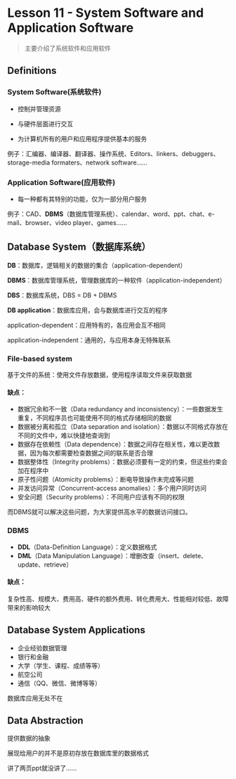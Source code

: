 # Lesson 11 - System Software and Application Software

> 主要介绍了系统软件和应用软件



## Definitions

### System Software(系统软件)

- 控制并管理资源

- 与硬件层面进行交互
- 为计算机所有的用户和应用程序提供基本的服务

例子：汇编器、编译器、翻译器、操作系统、Editors、linkers、debuggers、storage-media formaters、network software……



### Application Software(应用软件)

- 每一种都有其特别的功能，仅为一部分用户服务

例子：CAD、**DBMS**（数据库管理系统）、calendar、word、ppt、chat、e-mail、browser、video player、games……



## Database System（数据库系统）

**DB**：数据库，逻辑相关的数据的集合（application-dependent）

**DBMS**：数据库管理系统，管理数据库的一种软件（application-independent）

**DBS**：数据库系统，DBS = DB + DBMS

**DB application**：数据库应用，会与数据库进行交互的程序

application-dependent：应用特有的，各应用会互不相同

application-independent：通用的，与应用本身无特殊联系



### File-based system

基于文件的系统：使用文件存放数据，使用程序读取文件来获取数据

#### 缺点：

- 数据冗余和不一致（Data redundancy and inconsistency）：一些数据发生重复，不同程序员也可能使用不同的格式存储相同的数据
- 数据被分离和孤立（Data separation and isolation）：数据以不同格式存放在不同的文件中，难以快捷地查询到
- 数据存在依赖性（Data dependence）：数据之间存在相关性，难以更改数据，因为每次都需要检查数据之间的联系是否合理
- 数据整体性（Integrity problems）：数据必须要有一定的约束，但这些约束会加在程序中
- 原子性问题（Atomicity problems）：断电导致操作未完成等问题
- 并发访问异常（Concurrent-access anomalies）：多个用户同时访问
- 安全问题（Security problems）：不同用户应该有不同的权限



而DBMS就可以解决这些问题，为大家提供高水平的数据访问接口。

### DBMS

- **DDL**（Data-Definition Language）：定义数据格式
- **DML**（Data Manipulation Language）：增删改查（insert、delete、update、retrieve）

#### 缺点：

复杂性高、规模大、费用高、硬件的额外费用、转化费用大、性能相对较低、故障带来的影响较大



## Database System Applications

- 企业经验数据管理
- 银行和金融
- 大学（学生、课程、成绩等等）
- 航空公司
- 通信（QQ、微信、微博等等）

数据库应用无处不在



## Data Abstraction

提供数据的抽象

展现给用户的并不是原初存放在数据库里的数据格式

讲了两页ppt就没讲了……